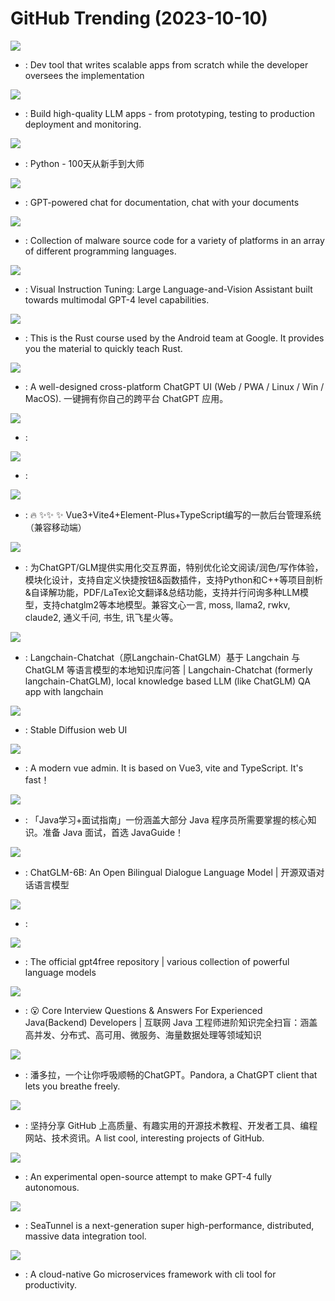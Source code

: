 # GitHub Trending (2023-10-10)

![](https://img.shields.io/badge/Python-New%20986-green?style=flat-square&logo=appveyor)
- [](https://github.comundefined): Dev tool that writes scalable apps from scratch while the developer oversees the implementation

![](https://img.shields.io/badge/Python-New%20189-green?style=flat-square&logo=appveyor)
- [](https://github.comundefined): Build high-quality LLM apps - from prototyping, testing to production deployment and monitoring.

![](https://img.shields.io/badge/Python-New%2047-green?style=flat-square&logo=appveyor)
- [](https://github.comundefined): Python - 100天从新手到大师

![](https://img.shields.io/badge/Python-New%20455-green?style=flat-square&logo=appveyor)
- [](https://github.comundefined): GPT-powered chat for documentation, chat with your documents

![](https://img.shields.io/badge/Assembly-New%20283-green?style=flat-square&logo=appveyor)
- [](https://github.comundefined): Collection of malware source code for a variety of platforms in an array of different programming languages.

![](https://img.shields.io/badge/Python-New%20986-green?style=flat-square&logo=appveyor)
- [](https://github.comundefined): Visual Instruction Tuning: Large Language-and-Vision Assistant built towards multimodal GPT-4 level capabilities.

![](https://img.shields.io/badge/Rust-New%20315-green?style=flat-square&logo=appveyor)
- [](https://github.comundefined): This is the Rust course used by the Android team at Google. It provides you the material to quickly teach Rust.

![](https://img.shields.io/badge/TypeScript-New%20148-green?style=flat-square&logo=appveyor)
- [](https://github.comundefined): A well-designed cross-platform ChatGPT UI (Web / PWA / Linux / Win / MacOS). 一键拥有你自己的跨平台 ChatGPT 应用。

![](https://img.shields.io/badge/TypeScript-New%20212-green?style=flat-square&logo=appveyor)
- [](https://github.comundefined): 

![](https://img.shields.io/badge/Python-New%2023-green?style=flat-square&logo=appveyor)
- [](https://github.comundefined): 

![](https://img.shields.io/badge/Vue-New%2025-green?style=flat-square&logo=appveyor)
- [](https://github.comundefined): 🔥 ✨✨ ✨ Vue3+Vite4+Element-Plus+TypeScript编写的一款后台管理系统（兼容移动端）

![](https://img.shields.io/badge/Python-New%2082-green?style=flat-square&logo=appveyor)
- [](https://github.comundefined): 为ChatGPT/GLM提供实用化交互界面，特别优化论文阅读/润色/写作体验，模块化设计，支持自定义快捷按钮&函数插件，支持Python和C++等项目剖析&自译解功能，PDF/LaTex论文翻译&总结功能，支持并行问询多种LLM模型，支持chatglm2等本地模型。兼容文心一言, moss, llama2, rwkv, claude2, 通义千问, 书生, 讯飞星火等。

![](https://img.shields.io/badge/Python-New%20127-green?style=flat-square&logo=appveyor)
- [](https://github.comundefined): Langchain-Chatchat（原Langchain-ChatGLM）基于 Langchain 与 ChatGLM 等语言模型的本地知识库问答 | Langchain-Chatchat (formerly langchain-ChatGLM), local knowledge based LLM (like ChatGLM) QA app with langchain

![](https://img.shields.io/badge/Python-New%20262-green?style=flat-square&logo=appveyor)
- [](https://github.comundefined): Stable Diffusion web UI

![](https://img.shields.io/badge/Vue-New%2010-green?style=flat-square&logo=appveyor)
- [](https://github.comundefined): A modern vue admin. It is based on Vue3, vite and TypeScript. It's fast！

![](https://img.shields.io/badge/Java-New%2044-green?style=flat-square&logo=appveyor)
- [](https://github.comundefined): 「Java学习+面试指南」一份涵盖大部分 Java 程序员所需要掌握的核心知识。准备 Java 面试，首选 JavaGuide！

![](https://img.shields.io/badge/Python-New%2033-green?style=flat-square&logo=appveyor)
- [](https://github.comundefined): ChatGLM-6B: An Open Bilingual Dialogue Language Model | 开源双语对话语言模型

![](https://img.shields.io/badge/none-New%2098-green?style=flat-square&logo=appveyor)
- [](https://github.comundefined): 

![](https://img.shields.io/badge/Python-New%20122-green?style=flat-square&logo=appveyor)
- [](https://github.comundefined): The official gpt4free repository | various collection of powerful language models

![](https://img.shields.io/badge/Java-New%2018-green?style=flat-square&logo=appveyor)
- [](https://github.comundefined): 😮 Core Interview Questions & Answers For Experienced Java(Backend) Developers | 互联网 Java 工程师进阶知识完全扫盲：涵盖高并发、分布式、高可用、微服务、海量数据处理等领域知识

![](https://img.shields.io/badge/Python-New%2074-green?style=flat-square&logo=appveyor)
- [](https://github.comundefined): 潘多拉，一个让你呼吸顺畅的ChatGPT。Pandora, a ChatGPT client that lets you breathe freely.

![](https://img.shields.io/badge/none-New%2087-green?style=flat-square&logo=appveyor)
- [](https://github.comundefined): 坚持分享 GitHub 上高质量、有趣实用的开源技术教程、开发者工具、编程网站、技术资讯。A list cool, interesting projects of GitHub.

![](https://img.shields.io/badge/JavaScript-New%20143-green?style=flat-square&logo=appveyor)
- [](https://github.comundefined): An experimental open-source attempt to make GPT-4 fully autonomous.

![](https://img.shields.io/badge/Java-New%2012-green?style=flat-square&logo=appveyor)
- [](https://github.comundefined): SeaTunnel is a next-generation super high-performance, distributed, massive data integration tool.

![](https://img.shields.io/badge/Go-New%2032-green?style=flat-square&logo=appveyor)
- [](https://github.comundefined): A cloud-native Go microservices framework with cli tool for productivity.


